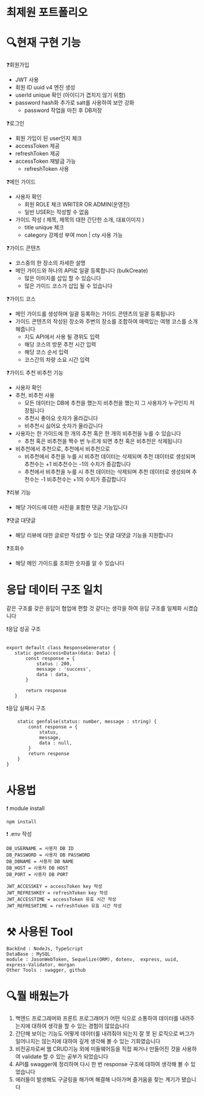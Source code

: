 # 최제원 포트폴리오


# 🔍현재 구현 기능

❓회원가입
  + JWT 사용
  + 회원 ID uuid v4 엔진 생성
  + userId unique 확인 (아이디가 겹치지 않기 위함)
  + password hash화 추가로 salt를 사용하여 보안 강화 
    + password 작업을 마친 후 DB저장
 
 ❓로그인
   + 회원 가입이 된 user인지 체크
   + accessToken 제공
   + refreshToken 제공
   + accessToken 재발급 가능
     + refreshToken 사용

❓메인 가이드 
  + 사용자 확인
    + 회원 ROLE 체크 WRITER OR ADMIN(운영진) 
    + 일반 USER는 작성할 수 없음
  + 가이드 작성 ( 제목, 제목의 대한 간단한 소개, 대표이미지 )
    + title unique 체크
    + category 강제성 부여 mon | cty 사용 가능

❓가이드 콘텐츠 
  + 코스중의 한 장소의 자세한 설명
  + 메인 가이드와 하나의 API로 일괄 등록합니다  (bulkCreate)
    + 많은 이미지를 삽입 할 수 있습니다
    + 많은 가이드 코스가 삽입 될 수 있습니다

❓가이드 코스 
  + 메인 가이드를 생성하며 일괄 등록하는 가이드 콘텐츠의 일괄 등록됩니다
  + 가이드 콘텐츠의 작성된 장소와 주변의 장소를 조합하여 매력있는 여행 코스를 소개해줍니다
    + 지도 API에서 사용 될 경위도 입력
    + 해당 코스의 방문 추천 시간 입력
    + 해당 코스 순서 입력
    + 코스간의 차량 소요 시간 입력

 
 ❓가이드 추천 비추천 기능
 + 사용자 확인
 + 추천, 비추천 사용
    + 모든 데이터는 DB에 추천을 했는지 비추천을 했는지 그 사용자가 누구인지 저장됩니다
    + 추천시 좋아요 숫자가 올라갑니다
    + 비추천시 싫어요 숫자가 올라갑니다
 + 사용자는 한 가이드에 한 개의 추천 혹은 한 개의 비추천을 누를 수 있습니다
    + 추천 혹은 비추천을 짝수 번 누르게 되면 추천 혹은 비추천은 삭제됩니다
 + 비추천에서 추천으로, 추천에서 비추천으로
    + 비추천에서 추천을 누를 시 비추천 데이터는 삭제되며 추천 데이터로 생성되며 추천수는 +1 비추천수는 -1의 수치가 증감합니다
    + 추천에서 비추천을 누를 시 추천 데이터는 삭제되며 추천 데이터로 생성되며 추천수는 -1 비추천수는 +1의 수치가 증감합니다

❓리뷰 기능
+ 해당 가이드에 대한 사진을 포함한 댓글 기능입니다

❓댓글 대댓글
+ 해당 리뷰에 대한 글로만 작성할 수 있는 댓글 대댓글 기능을 지원합니다

❓조회수
+ 해당 메인 가이드를 조회한 숫자를 알 수 있습니다

# 응답 데이터 구조 일치

같은 구조를 갖은 응답이 협업에 편할 것 같다는 생각을 하여 응답 구조를 일체화 시켰습니다

❗응답 성공 구조
 ````
 
export default class ResponseGenerator { 
    static genSuccess<Data>(data: Data) { 
        const response = {
            status : 200,
            message : 'success',
            data : data,
        }

        return response
    }
 ````
❗응답 실패시 구조
````
    static genfalse(status: number, message : string) { 
        const response = {
            status,
            message,
            data : null,
        }
        return response
    }
}
````

# 사용법

❗ module install
````
npm install
````

❗ .env 작성
````
DB_USERNAME = 사용자 DB ID
DB_PASSWORD = 사용자 DB PASSWORD
DB_DBNAME = 사용자 DB NAME
DB_HOST = 사용자 DB HOST
DB_PORT = 사용자 DB PORT 

JWT_ACCESSKEY = accessToken key 작성
JWT_REFRESHKEY = refreshToken key 작성
JWT_ACCESSTIME = accessToken 유효 시간 작성
JWT_REFRESHTIME = refreshToken 유효 시간 작성
````

# ⚒️ 사용된 Tool
````
BackEnd : NodeJs, TypeScript
DataBase : MySQL
module : JasonWebToken, Sequelize(ORM), dotenv,  express, uuid, express-Validator, morgan
Other Tools : swagger, github
````

# 🔍뭘 배웠는가
1. 백엔드 프로그래머와 프론트 프로그래머가 어떤 식으로 소통하여 데이터를 내려주는지에 대하여 생각을 할 수 있는 경험이 많았습니다
2. 간단해 보이는 기능도 어떻게 데이터를 내려줘야 되는지 잘 못 된 로직으로 버그가 일어나지는 않는지에 대하여 깊게 생각해 볼 수 있는 기회였습니다
3. 비전공자로써 웹 CRUD기능 외에 미들웨어등을 직접 짜거나 만들어진 것을 사용하여 validate 할 수 있는 공부가 되었습니다
4. API를 swagger에 정리하며 다시 한 번 response 구조에 대하여 생각해 볼 수 있었습니다
5. 에러들이 발생해도 구글링을 해가며 해결해 나아가며 즐거움을 찾는 계기가 됐습니다


